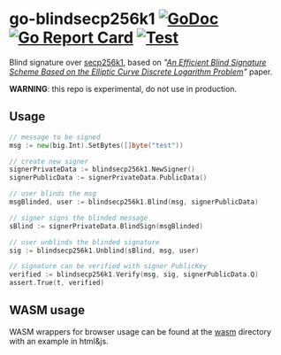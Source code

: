 # go-blindsecp256k1 [![GoDoc](https://godoc.org/github.com/arnaucube/go-blindsecp256k1?status.svg)](https://godoc.org/github.com/arnaucube/go-blindsecp256k1) [![Go Report Card](https://goreportcard.com/badge/github.com/arnaucube/go-blindsecp256k1)](https://goreportcard.com/report/github.com/arnaucube/go-blindsecp256k1) [![Test](https://github.com/arnaucube/go-blindsecp256k1/workflows/Test/badge.svg)](https://github.com/arnaucube/go-blindsecp256k1/actions?query=workflow%3ATest)

Blind signature over [secp256k1](https://en.bitcoin.it/wiki/Secp256k1), based on *"[An Efficient Blind Signature Scheme Based on the Elliptic Curve Discrete Logarithm Problem](http://www.isecure-journal.com/article_39171_47f9ec605dd3918c2793565ec21fcd7a.pdf)"* paper.

**WARNING**: this repo is experimental, do not use in production.

## Usage

```go
// message to be signed
msg := new(big.Int).SetBytes([]byte("test"))

// create new signer
signerPrivateData := blindsecp256k1.NewSigner()
signerPublicData := signerPrivateData.PublicData()

// user blinds the msg
msgBlinded, user := blindsecp256k1.Blind(msg, signerPublicData)

// signer signs the blinded message
sBlind := signerPrivateData.BlindSign(msgBlinded)

// user unblinds the blinded signature
sig := blindsecp256k1.Unblind(sBlind, msg, user)

// signature can be verified with signer PublicKey
verified := blindsecp256k1.Verify(msg, sig, signerPublicData.Q)
assert.True(t, verified)
```

## WASM usage
WASM wrappers for browser usage can be found at the [wasm](https://github.com/arnaucube/go-blindsecp256k1/tree/master/wasm/) directory with an example in html&js.
